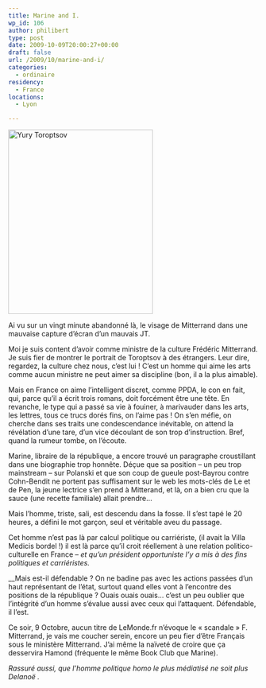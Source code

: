 ```yaml
---
title: Marine and I.
wp_id: 106
author: philibert
type: post
date: 2009-10-09T20:00:27+00:00
draft: false
url: /2009/10/marine-and-i/
categories:
  - ordinaire
residency:
  - France
locations:
  - Lyon

---
```

[<img class="alignnone size-full wp-image-107" title="Yury Toroptsov" src="/uploads/2009/10/yury.jpg" alt="Yury Toroptsov" width="291" height="371" srcset="/uploads/2009/10/yury.jpg 291w, /uploads/2009/10/yury-235x300.jpg 235w" sizes="(max-width: 291px) 100vw, 291px" />][1]

Ai vu sur un vingt minute abandonné là, le visage de Mitterrand dans une mauvaise capture d&rsquo;écran d&rsquo;un mauvais JT.

Moi je suis content d&rsquo;avoir comme ministre de la culture Frédéric Mitterrand. Je suis fier de montrer le portrait de Toroptsov à des étrangers. Leur dire, regardez, la culture chez nous, c&rsquo;est lui ! C&rsquo;est un homme qui aime les arts comme aucun ministre ne peut aimer sa discipline (bon, il a la plus aimable).

Mais en France on aime l&rsquo;intelligent discret, comme PPDA, le con en fait, qui, parce qu&rsquo;il a écrit trois romans, doit forcément être une tête. En revanche, le type qui a passé sa vie à fouiner, à marivauder dans les arts, les lettres, tous ce trucs dorés fins, on l&rsquo;aime pas ! On s&rsquo;en méfie, on cherche dans ses traits une condescendance inévitable, on attend la révélation d&rsquo;une tare, d&rsquo;un vice découlant de son trop d&rsquo;instruction. Bref, quand la rumeur tombe, on l&rsquo;écoute.

Marine, libraire de la république, a encore trouvé un paragraphe croustillant dans une biographie trop honnête. Déçue que sa position &#8211; un peu trop mainstream &#8211; sur Polanski et que son coup de gueule post-Bayrou contre Cohn-Bendit ne portent pas suffisament sur le web les mots-clés de Le et de Pen, la jeune lectrice s&rsquo;en prend à Mitterand, et là, on a bien cru que la sauce (une recette familiale) allait prendre&#8230;

Mais l&rsquo;homme, triste, sali, est descendu dans la fosse. Il s&rsquo;est tapé le 20 heures, a défini le mot garçon, seul et véritable aveu du passage.

Cet homme n&rsquo;est pas là par calcul politique ou carriériste, (il avait la Villa Medicis bordel !) il est là parce qu&rsquo;il croit réellement à une relation politico-culturelle en France &#8211; _et qu&rsquo;un président opportuniste l&rsquo;y a mis à des fins politiques et carriéristes._ 

 __Mais est-il défendable ? On ne badine pas avec les actions passées d&rsquo;un haut représentant de l&rsquo;état, surtout quand elles vont à l&rsquo;encontre des positions de la république ? Ouais ouais ouais&#8230; c&rsquo;est un peu oublier que l&rsquo;intégrité d&rsquo;un homme s&rsquo;évalue aussi avec ceux qui l&rsquo;attaquent. Défendable, il l&rsquo;est.

Ce soir, 9 Octobre, aucun titre de LeMonde.fr n&rsquo;évoque le « scandale » F. Mitterrand, je vais me coucher serein, encore un peu fier d&rsquo;être Français sous le ministère Mitterrand. J&rsquo;ai même la naïveté de croire que ça desservira Hamond (fréquente le même Book Club que Marine).

_Rassuré aussi, que l&rsquo;homme politique homo le plus médiatisé ne soit plus Delanoë ._

 [1]: http://www.toroptsov.com/fr/actualite/index.htm